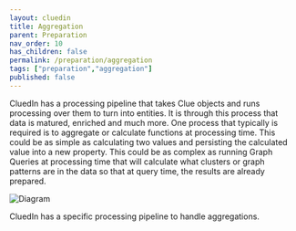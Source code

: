 ```yaml
---
layout: cluedin
title: Aggregation
parent: Preparation
nav_order: 10
has_children: false
permalink: /preparation/aggregation
tags: ["preparation","aggregation"]
published: false
---
```


CluedIn has a processing pipeline that takes Clue objects and runs processing over them to turn into entities. It is through this process that data is matured, enriched and much more. One process that typically is required is to aggregate or calculate functions at processing time. This could be as simple as calculating two values and persisting the calculated value into a new property. This could be as complex as running Graph Queries at processing time that will calculate what clusters or graph patterns are in the data so that at query time, the results are already prepared. 

![Diagram](../assets/images/preparation/intro-aggregation.png)

CluedIn has a specific processing pipeline to handle aggregations. 